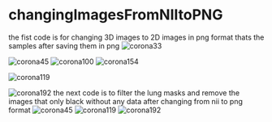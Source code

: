 # changingImagesFromNIItoPNG
the fist code is for changing 3D images to 2D images in png format
thats the samples after saving them in png 
![corona33](https://user-images.githubusercontent.com/34798172/146571569-eac60cca-d546-47e6-9656-fdcf04612ea3.png)

![corona45](https://user-images.githubusercontent.com/34798172/146570888-44b440bf-00f5-4594-b967-fd62b3afd386.png)
![corona100](https://user-images.githubusercontent.com/34798172/146571543-72748c3c-1649-4f80-9921-c4dbf190b4a6.png)
![corona154](https://user-images.githubusercontent.com/34798172/146571555-8d6ad0b6-e72b-42af-9577-72b6c9a60454.png)

![corona119](https://user-images.githubusercontent.com/34798172/146570879-02fe42e3-066a-48f8-9ce7-b82a7c195d28.png)

![corona192](https://user-images.githubusercontent.com/34798172/146570863-35d7da18-0d96-4d64-bb55-91b7ec04e56a.png)
the next code is to filter the lung masks and remove the images that only black without any data after changing from nii to png format
![corona45](https://user-images.githubusercontent.com/34798172/146571285-2cba1db5-f9ba-470d-a1c0-41b644065d69.png)
![corona119](https://user-images.githubusercontent.com/34798172/146571292-f63a0bdf-b9b3-4b38-8cae-c98cabc67413.png)
![corona192](https://user-images.githubusercontent.com/34798172/146571294-8a75dce5-0a40-4de4-acbc-e5d46aa4d30f.png)

